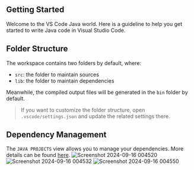 ## Getting Started

Welcome to the VS Code Java world. Here is a guideline to help you get started to write Java code in Visual Studio Code.

## Folder Structure

The workspace contains two folders by default, where:

- `src`: the folder to maintain sources
- `lib`: the folder to maintain dependencies

Meanwhile, the compiled output files will be generated in the `bin` folder by default.

> If you want to customize the folder structure, open `.vscode/settings.json` and update the related settings there.

## Dependency Management

The `JAVA PROJECTS` view allows you to manage your dependencies. More details can be found [here](https://github.com/microsoft/vscode-java-dependency#manage-dependencies).
![Screenshot 2024-09-16 004520](https://github.com/user-attachments/assets/8aab3368-b58e-435f-9fdc-597f090bc2d7)
![Screenshot 2024-09-16 004532](https://github.com/user-attachments/assets/b1e583ab-7c68-4654-9e2c-2741ba758032)
![Screenshot 2024-09-16 004550](https://github.com/user-attachments/assets/50bfd151-0347-4655-88e9-af05fbedc9ca)

